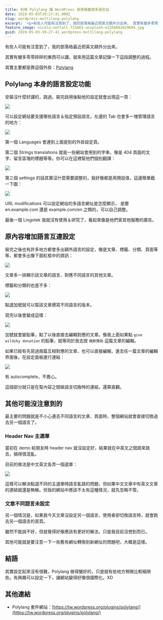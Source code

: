 ```yaml
---
title: 利用 Polylang 讓 WordPress 部落格變成多語言站
date: 2019-05-03T19:27:41.000Z
slug: wordpress-multilang-polylang
excerpt: '<p>有些人可能有注意到了，我的部落格最近把英文額外分出來。 其實有蠻多零零碎碎的東西可以講，就來用這篇文章記錄一下&#8230;</p> '
feature_image: nicola-nuttall-721063-unsplash-e1556882829604.jpg
guid: 2019-05-03-19-27-41_wordpress-multilang-polylang
---
```

有些人可能有注意到了，我的部落格最近把英文額外分出來。

其實有蠻多零零碎碎的東西可以講，就來用這篇文章記錄一下這段調整的過程。

其實主要都是靠這個外掛：[Polylang](https://tw.wordpress.org/plugins/polylang/)

Polylang 本身的語言設定功能
------------------

安裝沒什麼好講的，跳過。裝完啟用後點他的設定就會出現這一頁：

![](/images/螢幕快照-2019-05-03-18.53.03.png)

可以設定網站要支援哪些語言＆指定預設語言。左邊的 Tab 也會多一塊管理語言的地方：

![](/images/螢幕快照-2019-05-03-18.55.18.png)

第一個 Languages 會連到上面提到的外掛設定頁。

第二個 Strings translations 就是一些網站會用到的字串，像是 404 頁面的文字、留言區塊的標題等等。你可以在這裡幫他們個別翻譯：

![](/images/螢幕快照-2019-05-03-18.56.50.png)

第三個 settings 的話其實沒什麼需要調整的，我好像都是用預設值，這邊簡單截一下圖：

![](/images/螢幕快照-2019-05-03-18.59.04.png)

URL modifications 可以設定網站的多語言網址是怎麼顯示，
是要 en.example.com 還是 example.com/en 之類的，可以自己調整。

最後一個 Lingotek 我就沒有使用＆研究了，看起來像是他們家其他服務的廣告。

原內容增加語言互連設定
-----------

裝完之後也有許多地方都會多出額外語言的設定，像是文章、標籤、分類、頁面等等，都會多出像下面紅框中的資訊：

![](/images/螢幕快照-2019-05-03-19.05.38.png)

文章多一排顯示該文章的語言、對應不同語言的其他文章。

標籤和分類的也差不多：

![](/images/螢幕快照-2019-05-03-19.15.16.png)

點選加號就可以幫該文章撰寫不同語言的版本。

寫完以後會變成這樣：

![](/images/螢幕快照-2019-05-03-19.31.55.png)

加號就會變鉛筆，點了以後直接去編輯對應的文章。像我上面如果點 `give wildsky donation` 的鉛筆，就等同於我去按 `捐款贊助` 這篇文章的編輯。

如果已經有先寫過兩篇互相對應的文章，也可以直接編輯，進去任一篇文章的編輯界面後，在設定面板進行連結：

![](/images/螢幕快照-2019-05-03-19.12.19.png)

有 autocomplete，不擔心。

這個部分就只是在幫內容之間做語言切換時的連結，還算直觀。

其他可能沒注意到的
---------

最主要的問題就是不小心連去不同語言的文章、頁面時，整個網站就會直接切換過去另一個語言了。

### Header Nav 主選單

當初在 demo 給朋友時 header nav 就沒設定好，結果就在中英文之間跳來跳去，搞得很混亂。

目前的做法是中文英文各弄一個選單：

![](/images/螢幕快照-2019-05-03-19.18.19.png)

這樣可以解決點選不同的主選單時語言亂跳的問題，但如果中文文章中有英文文章的連結就還是無解。但我的網站中應該不太有這種情況，就先忽略不管。

### 文章不同語言未設定

另一個情況是，如果我今天文章沒設定另一個語言，使用者卻切換語言時，就會跑去另一個語言的首頁。

雖然不能說不好，但就覺得好像應該有更好的解法，只是我目前沒想到而已。

其他可能就是要注意一下一些舊有網址轉換到新網址的問題吧，大概是這樣。

結語
--

其實設定起來沒有很難，Polylang 做得蠻好的，只是就有些地方稍微比較細瑣些。有興趣可以設定一下，讓網站變得好像很國際化。XD

其他連結
----

*   Polylang 套件網站：[https://tw.wordpress.org/plugins/polylang/](https://tw.wordpress.org/plugins/polylang/)
